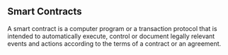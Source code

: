 ## Smart Contracts
A smart contract is a computer program or a transaction protocol that is intended to automatically execute, control or document legally relevant events and actions according to the terms of a contract or an agreement.


